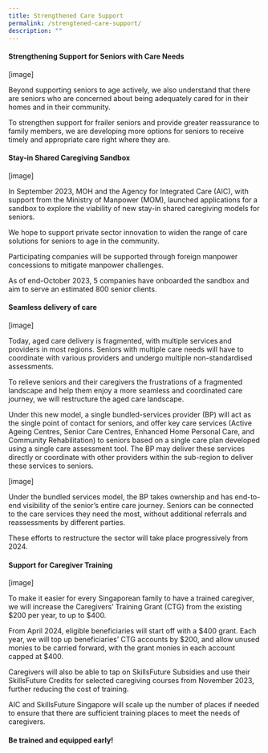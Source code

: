 ```yaml
---
title: Strengthened Care Support
permalink: /strengtened-care-support/
description: ""
---
```

#### Strengthening Support for Seniors with Care Needs 

[image] 

Beyond supporting seniors to age actively, we also understand that there are seniors who are concerned about being adequately cared for in their homes and in their community. 

 To strengthen support for frailer seniors and provide greater reassurance to family members, we are developing more options for seniors to receive timely and appropriate care right where they are. 

#### Stay-in Shared Caregiving Sandbox 

 
[image] 
 

In September 2023, MOH and the Agency for Integrated Care (AIC), with support from the Ministry of Manpower (MOM), launched applications for a sandbox to explore the viability of new stay-in shared caregiving models for seniors.  


We hope to support private sector innovation to widen the range of care solutions for seniors to age in the community. 

Participating companies will be supported through foreign manpower concessions to mitigate manpower challenges.  

 
As of end-October 2023, 5 companies have onboarded the sandbox and aim to serve an estimated 800 senior clients. 

####  Seamless delivery of care  

[image] 


Today, aged care delivery is fragmented, with multiple services and providers in most regions. Seniors with multiple care needs will have to coordinate with various providers and undergo multiple non-standardised assessments.   

To relieve seniors and their caregivers the frustrations of a fragmented landscape and help them enjoy a more seamless and coordinated care journey, we will restructure the aged care landscape. 


Under this new model, a single bundled-services provider (BP) will act as the single point of contact for seniors, and offer key care services (Active Ageing Centres, Senior Care Centres, Enhanced Home Personal Care, and Community Rehabilitation) to seniors based on a single care plan developed using a single care assessment tool. The BP may deliver these services directly or coordinate with other providers within the sub-region to deliver these services to seniors. 

[image] 


Under the bundled services model, the BP takes ownership and has end-to-end visibility of the senior’s entire care journey. Seniors can be connected to the care services they need the most, without additional referrals and reassessments by different parties. 

These efforts to restructure the sector will take place progressively from 2024.  

#### Support for Caregiver Training 

 
[image] 

To make it easier for every Singaporean family to have a trained caregiver, we will increase the Caregivers’ Training Grant (CTG) from the existing $200 per year, to up to $400.  

From April 2024, eligible beneficiaries will start off with a $400 grant. Each year, we will top up beneficiaries’ CTG accounts by $200, and allow unused monies to be carried forward, with the grant monies in each account capped at $400.  

Caregivers will also be able to tap on SkillsFuture Subsidies and use their SkillsFuture Credits for selected caregiving courses from November 2023, further reducing the cost of training. 


AIC and SkillsFuture Singapore will scale up the number of places if needed to ensure that there are sufficient training places to meet the needs of caregivers. 


#### Be trained and equipped early!
